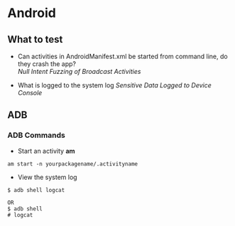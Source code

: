 # Android

## What to test

* Can activities in AndroidManifest.xml be started from command line, do they crash the app?  
  *Null Intent Fuzzing of Broadcast Activities*  

* What is logged to the system log
  *Sensitive Data Logged to Device Console*




## ADB

### ADB Commands

* Start an activity **am**
```
am start -n yourpackagename/.activityname
```

* View the system log
```
$ adb shell logcat

OR
$ adb shell
# logcat
```
